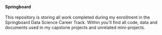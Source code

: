 #### Springboard

This repository is storing all work completed during my enrollment in the Springboard Data Science Career Track. 
Within you'll find all code, data and documents used in my capstone projects and unrelated mini-projects.
